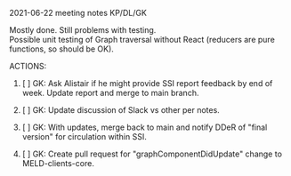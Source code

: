 2021-06-22 meeting notes  KP/DL/GK

Mostly done.  Still problems with testing.  
Possible unit testing of Graph traversal without React (reducers are pure functions, so should be OK).

ACTIONS:

1. [ ] GK: Ask Alistair if he might provide SSI report feedback by end of week.  Update report and merge to main branch.

2. [ ] GK: Update discussion of Slack vs other per notes.

3. [ ] GK: With updates, merge back to main and notify DDeR of "final version" for circulation within SSI.

4. [ ] GK: Create pull request for "graphComponentDidUpdate" change to MELD-clients-core.

